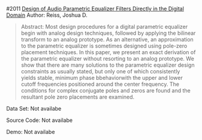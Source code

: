 #2011 [Design of Audio Parametric Equalizer Filters Directly in the Digital Domain](http://ieeexplore.ieee.org/document/5629354/)
Author: Reiss, Joshua D.
>Abstract: Most design procedures for a digital parametric equalizer begin with analog design techniques, followed by applying the bilinear transform to an analog prototype. As an alternative, an approximation to the parametric equalizer is sometimes designed using pole-zero placement techniques. In this paper, we present an exact derivation of the parametric equalizer without resorting to an analog prototype. We show that there are many solutions to the parametric equalizer design constraints as usually stated, but only one of which consistently yields stable, minimum phase bbehaviorwith the upper and lower cutoff frequencies positioned around the center frequency. The conditions for complex conjugate poles and zeros are found and the resultant pole zero placements are examined.

Data Set: Not availabe

Source Code: Not availabe

Demo: Not availabe

